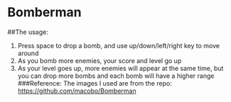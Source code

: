 # Bomberman
##The usage:
1. Press space to drop a bomb, and use up/down/left/right key to move around
2. As you bomb more enemies, your score and level go up
3. As your level goes up, more enemies will appear at the same time, but you can drop more bombs and each bomb will have a higher range
###Reference:
The images I used are from the repo: https://github.com/macobo/Bomberman
